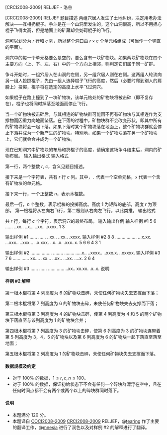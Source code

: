 



[CRCI2008-2009] RELJEF - 洛谷














[CRCI2008-2009] RELJEF
题目描述
两组穴居人发生了土地纠纷，决定用老办法解决——互相扔棍子。争斗是在一个山洞里发生的，这个山洞很高，所以不用担心棍子飞得太高，但是地面上的矿藏却会妨碍棍子的飞行。

洞可以划分为 $r$ 行和 $c$ 列，所以整个洞口由 $r \times c$ 个单元格组成（可当作一个竖直的平面）。

洞穴中的每一个单元格要么是空的，要么含有一块矿物块。如果两块矿物块在四个主要方向（上、下、左、右）中的一个方向上相邻，则判定它们属于同一矿群。

争斗开始时，一组穴居人在山洞的左侧，另一组穴居人则在右侧。这两组人轮流向另一组人投掷棍子，先由一组人选择棍子飞行的高度，然后（必要时爬到别人的肩膀上）投掷，棍子将在选定的高度上水平飞过洞穴。

如果棍子在路上撞到了一块矿物块，该单元格处的矿物块将被击碎（即不复存在），棍子也将同时掉落至地面而停止飞行。

当一个矿物块被击碎后，与其相连的矿物块群可能因不再有矿物块与其相连作为支撑物而因重力向地面坠落。在下落的过程中，矿物块群不会改变形状，即其中所有的矿物块将会一起下落。如果下落时某个矿物块落在地面上，整个矿物块群就会停止下落并成为一个新产生的矿物块。特别地，如果一个矿物块落在另一个矿物块上，它们就会合并成为一个矿物块。

现在已知洞穴中矿物块的布局和扔棍子的高度，请确定这场争斗结束后，洞内的矿物布局。
输入输出格式
输入格式

第一行，两个整数 $r$, $c$，含义见题目描述。

接下来是一个字符表，共有 $r$ 行 $c$ 列。其中，`.` 代表一个空单元格，`x` 代表一个含有矿物块的单元格。

接下来一行，一个正整数 $n$，表示木棍数。

最后一行，$n$ 个整数，表示棍棒的投掷高度。高度 $1$ 为矩阵的底部，高度 $r$ 为顶部。 第一根棍将从左向右飞行，第二根则从右向左飞行，以此类推。
输出格式

共 $r$ 行，每行 $c$ 个字符，表示洞穴的最终布局。
输入输出样例
输入样例 #1
5 6
......
..xx..
..x...
..xx..
.xxxx.
1
3 

输出样例 #1
......
......
..xx..
..xx..
.xxxx. 
输入样例 #2
8 8
........
........
...x.xx.
...xxx..
..xxx...
..x.xxx.
..x...x.
.xxx..x.
5
6 6 4 3 1 

输出样例 #2
........
........
........
........
.....x..
..xxxx..
..xxx.x.
..xxxxx. 
输入样例 #3
7 6
......
......
xx....
.xx...
..xx..
...xx.
....x.
2
6 4 

输出样例 #3
......
......
......
......
..xx..
xx.xx.
.x..x. 
说明
#### 样例 #2 解释
第一根木棍将第 $4$ 列高度为 $6$ 的矿物块击碎，未使任何矿物块失去支撑而下落；

第二根木棍将第 $7$ 列高度为 $6$ 的矿物块击碎，未使任何矿物块失去支撑而下落；

第三根木棍将第 $3$ 列高度为 $4$ 的矿物块击碎，使第 $4$ 列高度为 $4$ 和 $5$ 的两个矿物块下落直至与该列高度为 $1$ 的矿物块合并；

第四根木棍将第 $7$ 列高度为 $3$ 的矿物块击碎，使第 $6$ 列高度为 $3$ 的矿物块连带着第 $5$ 列高度为 $3$，$4$，$5$ 的矿物块以及第 $6$ 列高度为 $6$ 的矿物块一起下落直至落至地面；

第五根木棍将第 $2$ 列高度为 $1$ 的矿物块击碎，未使任何矿物块失去支撑而下落。

#### 数据规模及约定
- 对于 $100\%$ 的数据，$1\le r,c,n \le 100$。
- 对于 $100\%$ 的数据，保证初始状态下不会有任何一个碎块群漂浮在空中，且在任何时间点都不会有两个或两个以上的碎块群同时落下。
#### 说明
- 本题满分 $120$ 分。
- 本题译自 [COCI2008-2009](https://hsin.hr/coci/archive/2008_2009/) [CRCI2008-2009](https://hsin.hr/coci/archive/2008_2009/regional_tasks.pdf) RELJEF，@[tearing](https://www.luogu.com.cn/user/219791) 作了主要的翻译工作，@[mnesia](https://www.luogu.com.cn/user/115711) 进行了润色以及对样例 #2 的解释进行了翻译。






